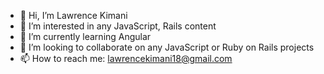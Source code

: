 - 👋 Hi, I’m Lawrence Kimani
- 👀 I’m interested in any JavaScript, Rails content
- 🌱 I’m currently learning Angular
- 💞️ I’m looking to collaborate on any JavaScript or Ruby on Rails projects
- 📫 How to reach me: lawrencekimani18@gmail.com

<!---
Lawrence137/Lawrence137 is a ✨ special ✨ repository because its `README.md` (this file) appears on your GitHub profile.
You can click the Preview link to take a look at your changes.
--->
